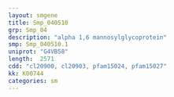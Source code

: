 ```yaml
---
layout: smgene
title: Smp_040510
grp: Smp_04
description: "alpha 1,6 mannosylglycoprotein"
smp: Smp_040510.1
uniprot: "G4VB58"
length:  2571
cdd: "cl20900, cl20903, pfam15024, pfam15027"
kk: K00744
categories: sm
---
```


